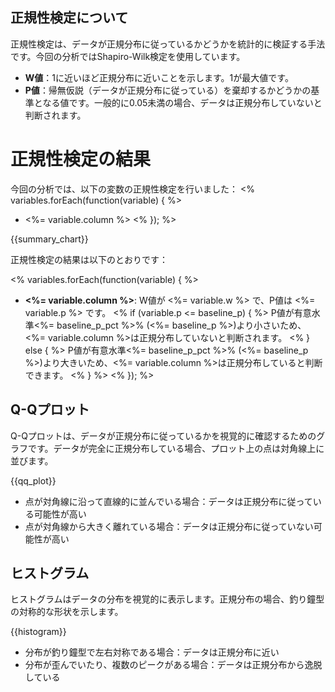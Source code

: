## 正規性検定について

正規性検定は、データが正規分布に従っているかどうかを統計的に検証する手法です。今回の分析ではShapiro-Wilk検定を使用しています。

* **W値**：1に近いほど正規分布に近いことを示します。1が最大値です。
* **P値**：帰無仮説（データが正規分布に従っている）を棄却するかどうかの基準となる値です。一般的に0.05未満の場合、データは正規分布していないと判断されます。

# 正規性検定の結果

今回の分析では、以下の変数の正規性検定を行いました：
<% variables.forEach(function(variable) { %>
* <%= variable.column %>
<% }); %>

{{summary_chart}}

正規性検定の結果は以下のとおりです：

<% variables.forEach(function(variable) { %>
* **<%= variable.column %>**: W値が <%= variable.w %> で、P値は <%= variable.p %> です。
  <% if (variable.p <= baseline_p) { %>
  P値が有意水準<%= baseline_p_pct %>% (<%= baseline_p %>)より小さいため、<%= variable.column %>は正規分布していないと判断されます。
  <% } else { %>
  P値が有意水準<%= baseline_p_pct %>% (<%= baseline_p %>)より大きいため、<%= variable.column %>は正規分布していると判断できます。
  <% } %>
<% }); %>

## Q-Qプロット

Q-Qプロットは、データが正規分布に従っているかを視覚的に確認するためのグラフです。データが完全に正規分布している場合、プロット上の点は対角線上に並びます。

{{qq_plot}}

* 点が対角線に沿って直線的に並んでいる場合：データは正規分布に従っている可能性が高い
* 点が対角線から大きく離れている場合：データは正規分布に従っていない可能性が高い

## ヒストグラム

ヒストグラムはデータの分布を視覚的に表示します。正規分布の場合、釣り鐘型の対称的な形状を示します。

{{histogram}}

* 分布が釣り鐘型で左右対称である場合：データは正規分布に近い
* 分布が歪んでいたり、複数のピークがある場合：データは正規分布から逸脱している
